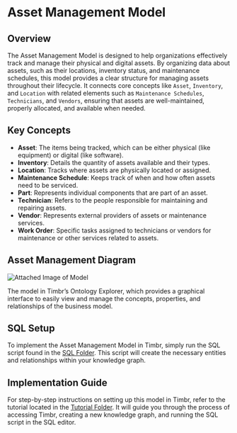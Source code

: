 # Asset Management Model

## Overview
The Asset Management Model is designed to help organizations effectively track and manage their physical and digital assets. By organizing data about assets, such as their locations, inventory status, and maintenance schedules, this model provides a clear structure for managing assets throughout their lifecycle. It connects core concepts like `Asset`, `Inventory`, and `Location` with related elements such as `Maintenance Schedules`, `Technicians`, and `Vendors`, ensuring that assets are well-maintained, properly allocated, and available when needed.

## Key Concepts
- **Asset**: The items being tracked, which can be either physical (like equipment) or digital (like software).
- **Inventory**: Details the quantity of assets available and their types.
- **Location**: Tracks where assets are physically located or assigned.
- **Maintenance Schedule**: Keeps track of when and how often assets need to be serviced.
- **Part**: Represents individual components that are part of an asset.
- **Technician**: Refers to the people responsible for maintaining and repairing assets.
- **Vendor**: Represents external providers of assets or maintenance services.
- **Work Order**: Specific tasks assigned to technicians or vendors for maintenance or other services related to assets.

## Asset Management Diagram

![Attached Image of Model](path/to/image.png)

The model in Timbr’s Ontology Explorer, which provides a graphical interface to easily view and manage the concepts, properties, and relationships of the business model.

## SQL Setup
To implement the Asset Management Model in Timbr, simply run the SQL script found in the [SQL Folder](./sql). This script will create the necessary entities and relationships within your knowledge graph.

## Implementation Guide
For step-by-step instructions on setting up this model in Timbr, refer to the tutorial located in the [Tutorial Folder](./tutorial). It will guide you through the process of accessing Timbr, creating a new knowledge graph, and running the SQL script in the SQL editor.
